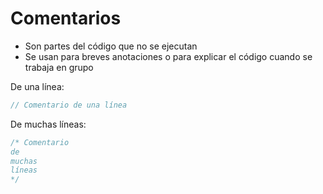 # Comentarios

- Son partes del código que no se ejecutan
- Se usan para breves anotaciones o para explicar el código cuando se trabaja en grupo

De una línea:  
```java
// Comentario de una línea
```

De muchas líneas:  
```java
/* Comentario
de
muchas  
líneas  
*/
```
